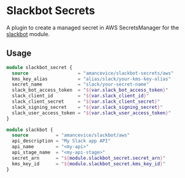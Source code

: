 # Slackbot Secrets

A plugin to create a managed secret in AWS SecretsManager for the [slackbot](https://github.com/amancevice/terraform-aws-slackbot) module.

## Usage

```terraform
module slackbot_secret {
  source                  = "amancevice/slackbot-secrets/aws"
  kms_key_alias           = "alias/slack/your-kms-key-alias"
  secret_name             = "slack/your-secret-name"
  slack_bot_access_token  = "${var.slack_bot_access_token}"
  slack_client_id         = "${var.slack_client_id}"
  slack_client_secret     = "${var.slack_client_secret}"
  slack_signing_secret    = "${var.slack_signing_secret}"
  slack_user_access_token = "${var.slack_user_access_token}"
}

module slackbot {
  source          = "amancevice/slackbot/aws"
  api_description = "My Slack app API"
  api_name        = "<my-api>"
  api_stage_name  = "<my-api-stage>"
  secret_arn      = "${module.slackbot_secret.secret_arn}"
  kms_key_id      = "${module.slackbot_secret.kms_key_id}"
}
```
